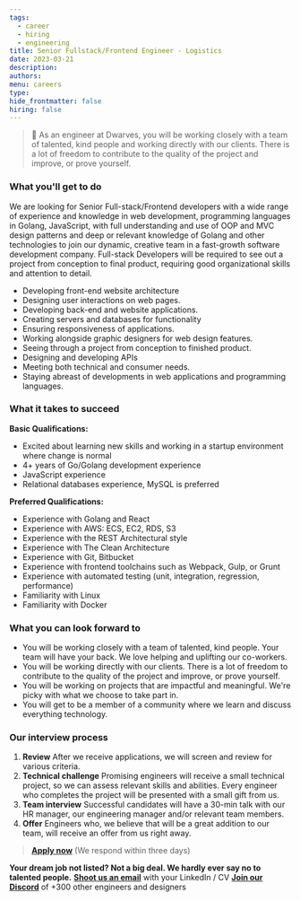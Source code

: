 ```yaml
---
tags:
  - career
  - hiring
  - engineering
title: Senior Fullstack/Frontend Engineer - Logistics
date: 2023-03-21
description:
authors:
menu: careers
type:
hide_frontmatter: false
hiring: false
---
```

> 🤝 As an engineer at Dwarves, you will be working closely with a team of talented, kind people and working directly with our clients. There is a lot of freedom to contribute to the quality of the project and improve, or prove yourself.

### What you'll get to do
We are looking for Senior Full-stack/Frontend developers with a wide range of experience and knowledge in web development, programming languages in Golang, JavaScript, with full understanding and use of OOP and MVC design patterns and deep or relevant knowledge of Golang and other technologies to join our dynamic, creative team in a fast-growth software development company. Full-stack Developers will be required to see out a project from conception to final product, requiring good organizational skills and attention to detail.

- Developing front-end website architecture
- Designing user interactions on web pages.
- Developing back-end and website applications.
- Creating servers and databases for functionality
- Ensuring responsiveness of applications.
- Working alongside graphic designers for web design features.
- Seeing through a project from conception to finished product.
- Designing and developing APIs
- Meeting both technical and consumer needs.
- Staying abreast of developments in web applications and programming languages.

### What it takes to succeed
**Basic Qualifications:**
- Excited about learning new skills and working in a startup environment where change is normal
- 4+ years of Go/Golang development experience
- JavaScript experience
- Relational databases experience, MySQL is preferred

**Preferred Qualifications:**
- Experience with Golang and React
- Experience with AWS: ECS, EC2, RDS, S3
- Experience with the REST Architectural style
- Experience with The Clean Architecture
- Experience with Git, Bitbucket
- Experience with frontend toolchains such as Webpack, Gulp, or Grunt
- Experience with automated testing (unit, integration, regression, performance)
- Familiarity with Linux
- Familiarity with Docker

### What you can look forward to
- You will be working closely with a team of talented, kind people. Your team will have your back. We love helping and uplifting our co-workers.
- You will be working directly with our clients. There is a lot of freedom to contribute to the quality of the project and improve, or prove yourself.
- You will be working on projects that are impactful and meaningful. We're picky with what we choose to take part in.
- You will get to be a member of a community where we learn and discuss everything technology.

### Our interview process
1. **Review**
After we receive applications, we will screen and review for various criteria.
2. **Technical challenge**
Promising engineers will receive a small technical project, so we can assess relevant skills and abilities. Every engineer who completes the project will be presented with a small gift from us.
3. **Team interview**
Successful candidates will have a 30-min talk with our HR manager, our engineering manager and/or relevant team members.
4. **Offer**
Engineers who, we believe that will be a great addition to our team, will receive an offer from us right away.

> **[Apply now](mailto:spawn@d.foundation)** (We respond within three days)

**Your dream job not listed? Not a big deal. We hardly ever say no to talented people.**
[**Shoot us an email**](mailto:spawn@dwarvesv.com) with your LinkedIn / CV
[**Join our Discord**](https://discord.gg/dwarvesv) of +300 other engineers and designers
